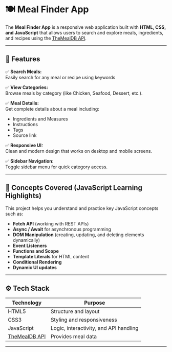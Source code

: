 # 🍽️ Meal Finder App

The **Meal Finder App** is a responsive web application built with **HTML, CSS, and JavaScript** that allows users to search and explore meals, ingredients, and recipes using the [TheMealDB API](https://www.themealdb.com/api.php).

---

## 🚀 Features

✅ **Search Meals:**  
Easily search for any meal or recipe using keywords

✅ **View Categories:**  
Browse meals by category (like Chicken, Seafood, Dessert, etc.).

✅ **Meal Details:**  
Get complete details about a meal including:

- Ingredients and Measures
- Instructions
- Tags
- Source link

✅ **Responsive UI:**  
Clean and modern design that works on desktop and mobile screens.

✅ **Sidebar Navigation:**  
Toggle sidebar menu for quick category access.

---

## 🧠 Concepts Covered (JavaScript Learning Highlights)

This project helps you understand and practice key JavaScript concepts such as:

- **Fetch API** (working with REST APIs)
- **Async / Await** for asynchronous programming
- **DOM Manipulation** (creating, updating, and deleting elements dynamically)
- **Event Listeners**
- **Functions and Scope**
- **Template Literals** for HTML content
- **Conditional Rendering**
- **Dynamic UI updates**

---

## ⚙️ Tech Stack

| Technology                                         | Purpose                                |
| -------------------------------------------------- | -------------------------------------- |
| HTML5                                              | Structure and layout                   |
| CSS3                                               | Styling and responsiveness             |
| JavaScript                                         | Logic, interactivity, and API handling |
| [TheMealDB API](https://www.themealdb.com/api.php) | Provides meal data                     |

---
